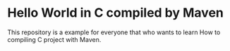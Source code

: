# Hello World in C compiled by Maven

This repository is a example for everyone that who wants to learn How to compiling C project with Maven.
